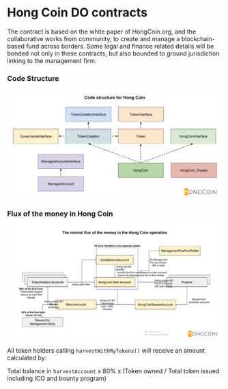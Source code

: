 Hong Coin DO contracts
======================
The contract is based on the white paper of HongCoin.org, and the collaborative works from community, to create and manage a blockchain-based fund across borders. Some legal and finance related details will be bonded not only in these contracts, but also bounded to ground jurisdiction linking to the management firm.



### Code Structure
![Code Structure](images/HongCoin_solidity.png)


### Flux of the money in Hong Coin
![Flux of the money in Hong Coin](images/HongCoin_moneyFlow.png)

All token holders calling  `harvestWithMyTokens()`  will receive an amount calculated by:

Total balance in `harvestAccount` x 80% x (Token owned / Total token issued including ICO and bounty program)

